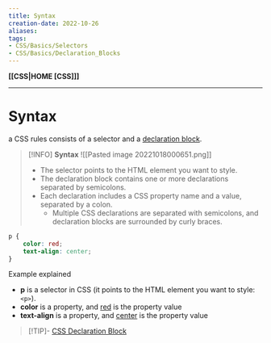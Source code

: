 ```yaml
---
title: Syntax
creation-date: 2022-10-26
aliases:
tags:
- CSS/Basics/Selectors
- CSS/Basics/Declaration_Blocks
---
```

**[[CSS|HOME [CSS]]]**

---
# Syntax
a CSS rules consists of a selector and a [declaration block](CSSdeclarationblock.md).
> [!INFO] **Syntax**
> ![[Pasted image 20221018000651.png]]
>
>- The selector points to the HTML element you want to style.
>- The declaration block contains one or more declarations separated by semicolons.
>- Each declaration includes a CSS property name and a value, separated by a colon.
>	- Multiple CSS declarations are separated with semicolons, and declaration blocks are surrounded by curly braces.

```CSS
p {
	color: red;
	text-align: center;
}
```
Example explained
- **p** is a selector in CSS (it points to the HTML element you want to style: `<p>`).
- **color** is a property, and <u>red</u> is the property value
- **text-align** is a property, and <u>center</u> is the property value

>[!TIP]- [CSS Declaration Block](CSSdeclarationblock.md)